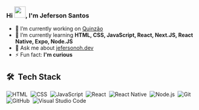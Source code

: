 ### Hi <img src="https://raw.githubusercontent.com/kaueMarques/kaueMarques/master/hi.gif" width="30px">, I'm Jeferson Santos

- 🔭 I’m currently working on [Quinzão](https://quinzao.com.br/) 
- 🌱 I’m currently learning **HTML, CSS, JavaScript, React, Next.JS, React Native, Expo, Node.JS**
- 💬 Ask me about [jefersonoh.dev](https://jefersonoh.dev)
- ⚡ Fun fact: **I'm curious**

## 🛠 &nbsp;Tech Stack
![HTML](https://img.shields.io/badge/-HTML-05122A?style=flat&logo=HTML5)&nbsp;
![CSS](https://img.shields.io/badge/-CSS-05122A?style=flat&logo=CSS3&logoColor=1572B6)&nbsp;
![JavaScript](https://img.shields.io/badge/-JavaScript-05122A?style=flat&logo=javascript)&nbsp;
![React](https://img.shields.io/badge/-React-05122A?style=flat&logo=react)&nbsp;
![React Native](https://img.shields.io/badge/React_Native-05122A?style=flag&logo=react&logoColor=61DAFB)&nbsp;
![Node.js](https://img.shields.io/badge/-Node.js-05122A?style=flat&logo=node.js)&nbsp;
![Git](https://img.shields.io/badge/-Git-05122A?style=flat&logo=git)&nbsp;
![GitHub](https://img.shields.io/badge/-GitHub-05122A?style=flat&logo=github)&nbsp;
![Visual Studio Code](https://img.shields.io/badge/-Visual%20Studio%20Code-05122A?style=flat&logo=visual-studio-code&logoColor=007ACC)&nbsp;
